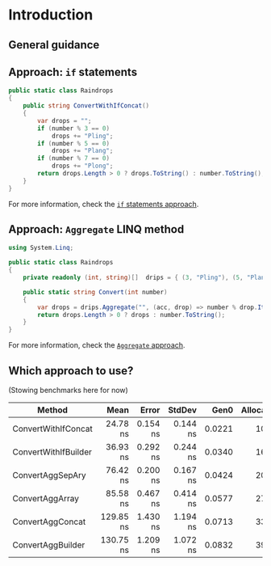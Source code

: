 # Introduction

## General guidance

## Approach: `if` statements

```csharp
public static class Raindrops
{
    public string ConvertWithIfConcat()
    {
        var drops = "";
        if (number % 3 == 0)
            drops += "Pling";
        if (number % 5 == 0)
            drops += "Plang";
        if (number % 7 == 0)
            drops += "Plong";
        return drops.Length > 0 ? drops.ToString() : number.ToString();
    }
}
```

For more information, check the [`if` statements approach][approach-if-statements].

## Approach: `Aggregate` LINQ method

```csharp
using System.Linq;

public static class Raindrops
{
    private readonly (int, string)[]  drips = { (3, "Pling"), (5, "Plang"), (7, "Plong") };

    public static string Convert(int number)
    {
        var drops = drips.Aggregate("", (acc, drop) => number % drop.Item1 == 0 ? acc + drop.Item2 : acc);
        return drops.Length > 0 ? drops : number.ToString();
    }
}
```

For more information, check the [`Aggregate` approach][approach-aggregate].

## Which approach to use?

(Stowing benchmarks here for now)

|               Method |      Mean |    Error |   StdDev |   Gen0 | Allocated |
|--------------------- |----------:|---------:|---------:|-------:|----------:|
|  ConvertWithIfConcat |  24.78 ns | 0.154 ns | 0.144 ns | 0.0221 |     104 B |
| ConvertWithIfBuilder |  36.93 ns | 0.292 ns | 0.244 ns | 0.0340 |     160 B |
|     ConvertAggSepAry |  76.42 ns | 0.200 ns | 0.167 ns | 0.0424 |     200 B |
|      ConvertAggArray |  85.58 ns | 0.467 ns | 0.414 ns | 0.0577 |     272 B |
|     ConvertAggConcat | 129.85 ns | 1.430 ns | 1.194 ns | 0.0713 |     336 B | //uses List
|    ConvertAggBuilder | 130.75 ns | 1.209 ns | 1.072 ns | 0.0832 |     392 B | //uses List

[approach-if-statements]: https://exercism.org/tracks/csharp/exercises/raindrops/approaches/if-statements
[approach-aggregate]: https://exercism.org/tracks/csharp/exercises/raindrops/approaches/aggregate
